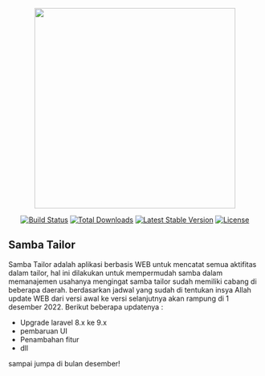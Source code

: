 <p align="center"><a href="https://laravel.com" target="_blank"><img src="https://raw.githubusercontent.com/laravel/art/master/logo-lockup/5%20SVG/2%20CMYK/1%20Full%20Color/laravel-logolockup-cmyk-red.svg" width="400"></a></p>

<p align="center">
<a href="https://travis-ci.org/laravel/framework"><img src="https://travis-ci.org/laravel/framework.svg" alt="Build Status"></a>
<a href="https://packagist.org/packages/laravel/framework"><img src="https://img.shields.io/packagist/dt/laravel/framework" alt="Total Downloads"></a>
<a href="https://packagist.org/packages/laravel/framework"><img src="https://img.shields.io/packagist/v/laravel/framework" alt="Latest Stable Version"></a>
<a href="https://packagist.org/packages/laravel/framework"><img src="https://img.shields.io/packagist/l/laravel/framework" alt="License"></a>
</p>

## Samba Tailor

Samba Tailor adalah aplikasi berbasis WEB untuk mencatat semua aktifitas dalam tailor, hal ini dilakukan untuk mempermudah samba dalam memanajemen usahanya mengingat samba tailor sudah memiliki cabang di beberapa daerah. berdasarkan jadwal yang sudah di tentukan insya Allah update WEB dari versi awal ke versi selanjutnya akan rampung di 1 desember 2022. Berikut beberapa updatenya :

- Upgrade laravel 8.x ke 9.x
- pembaruan UI
- Penambahan fitur
- dll

sampai jumpa di bulan desember!